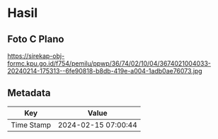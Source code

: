 # Hasil

## Foto C Plano

https://sirekap-obj-formc.kpu.go.id/f754/pemilu/ppwp/36/74/02/10/04/3674021004033-20240214-175313--6fe90818-b8db-419e-a004-1adb0ae76073.jpg


## Metadata

| Key        | Value               |
| ---------- | ------------------- |
| Time Stamp | 2024-02-15 07:00:44 |



